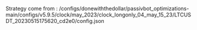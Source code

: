 Strategy come from : /configs/donewiththedollar/passivbot_optimizations-main/configs/v5.9.5/clock/may_2023/clock_longonly_04_may_15_23/LTCUSDT_20230515175620_cd2e0/config.json